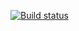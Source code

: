 [![Build status](https://ci.appveyor.com/api/projects/status/ygxcdh0p4d42dbby/branch/main?svg=true)](https://ci.appveyor.com/project/AnnaLesss/testing-api-ci/branch/main)
